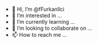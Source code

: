 - 👋 Hi, I’m @fFurkanllci
- 👀 I’m interested in ...
- 🌱 I’m currently learning ...
- 💞️ I’m looking to collaborate on ...
- 📫 How to reach me ...

<!---
fFurkanllci/fFurkanllci is a ✨ special ✨ repository because its `README.md` (this file) appears on your GitHub profile.
You can click the Preview link to take a look at your changes.
--->
